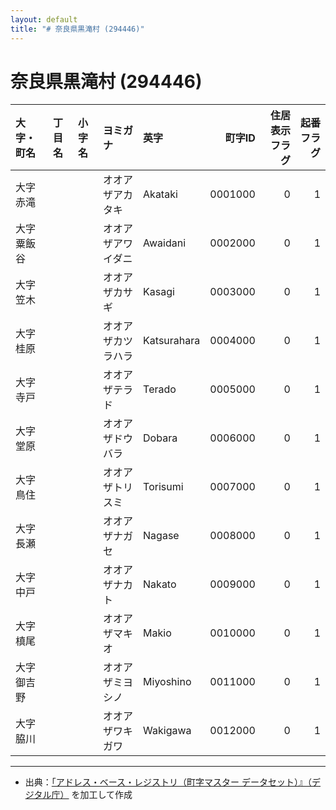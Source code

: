 ```yaml
---
layout: default
title: "# 奈良県黒滝村 (294446)"
---
```


# 奈良県黒滝村 (294446)

| 大字・町名 | 丁目名 | 小字名 | ヨミガナ | 英字 | 町字ID | 住居表示フラグ | 起番フラグ |
|:--------|:------|:------|:-----------------|:---------------------|--------:|----------:|--------:|
| 大字赤滝 |  |  | オオアザアカタキ | Akataki | 0001000 | 0 | 1 |
| 大字粟飯谷 |  |  | オオアザアワイダニ | Awaidani | 0002000 | 0 | 1 |
| 大字笠木 |  |  | オオアザカサギ | Kasagi | 0003000 | 0 | 1 |
| 大字桂原 |  |  | オオアザカツラハラ | Katsurahara | 0004000 | 0 | 1 |
| 大字寺戸 |  |  | オオアザテラド | Terado | 0005000 | 0 | 1 |
| 大字堂原 |  |  | オオアザドウバラ | Dobara | 0006000 | 0 | 1 |
| 大字鳥住 |  |  | オオアザトリスミ | Torisumi | 0007000 | 0 | 1 |
| 大字長瀬 |  |  | オオアザナガセ | Nagase | 0008000 | 0 | 1 |
| 大字中戸 |  |  | オオアザナカト | Nakato | 0009000 | 0 | 1 |
| 大字槙尾 |  |  | オオアザマキオ | Makio | 0010000 | 0 | 1 |
| 大字御吉野 |  |  | オオアザミヨシノ | Miyoshino | 0011000 | 0 | 1 |
| 大字脇川 |  |  | オオアザワキガワ | Wakigawa | 0012000 | 0 | 1 |

---

- 出典：[「アドレス・ベース・レジストリ（町字マスター データセット）』（デジタル庁）](https://www.digital.go.jp/policies/base_registry_address/) を加工して作成